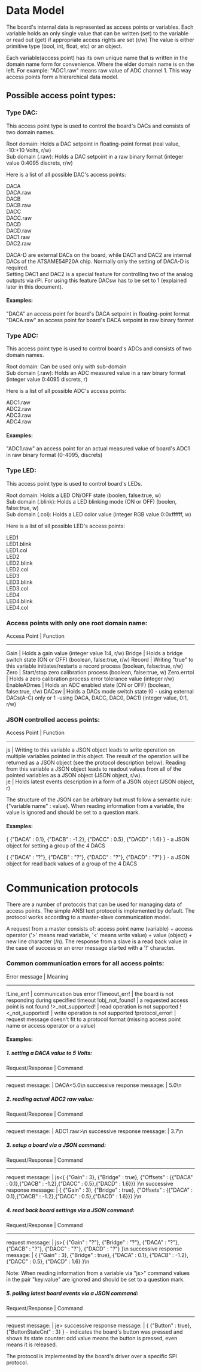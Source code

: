 # Data Model

The board's internal data is represented as access points or variables.
Each variable holds an only single value that can be written (set) to the variable or read out (get) if appropriate access rights are set (r/w)
The value is either primitive type (bool, int, float, etc) or an object.

Each variable(access point) has its own unique name that is written in the domain name form for convenience. Where the elder domain name is on the left.
For example: "ADC1.raw" means raw value of ADC channel 1.
This way access points form a hierarchical data model.

## Possible access point types:

### Type DAC: 

This access point type is used to control the board's DACs and consists of two domain names.

Root domain:        Holds a DAC setpoint in floating-point format (real value, -10:+10 Volts, r/w)
<br />
Sub domain (.raw):    Holds a DAC setpoint in a raw binary format (integer value 0:4095 discrets, r/w)

Here is a list of all possible DAC's access points:

DACA <br />
DACA.raw <br />
DACB <br />
DACB.raw <br />
DACC <br />
DACC.raw <br />
DACD <br />
DACD.raw <br />
DAC1.raw <br />
DAC2.raw <br />

DACA-D are external DACs on the board, while DAC1 and DAC2 are internal DACs of the ATSAME54P20A chip. Normally only the setting of DACA-D is required. <br />
Setting DAC1 and DAC2 is a special feature for controlling two of the analog outputs via rPi. For using this feature DACsw has to be set to 1 (explained later in this document).

#### Examples: 
"DACA"        an access point for board's DACA setpoint in floating-point format <br />
"DACA.raw"    an access point for board's DACA setpoint in raw binary format


### Type ADC: 

This access point type is used to control board's ADCs and consists of two domain names.

Root domain:        Can be used only with sub-domain <br />
Sub domain (.raw):    Holds an ADC measured value in a raw binary format (integer value 0:4095 discrets, r)

Here is a list of all possible ADC's access points:

ADC1.raw <br />
ADC2.raw <br />
ADC3.raw <br />
ADC4.raw <br />

#### Examples:
"ADC1.raw"   an access point for an actual measured value of board's ADC1 in raw binary format (0-4095, discrets)


### Type LED: 

This access point type is used to control board's LEDs.

Root domain:        Holds a LED ON/OFF state (boolen, false:true, w) <br />
Sub domain (.blink):   Holds a LED blinking mode (ON or OFF) (boolen, false:true, w) <br />
Sub domain (.col):     Holds a LED color value (integer RGB value 0:0xffffff, w)

Here is a list of all possible LED's access points:

LED1 <br />
LED1.blink <br />
LED1.col <br />
LED2 <br />
LED2.blink <br />
LED2.col <br />
LED3 <br />
LED3.blink <br />
LED3.col <br />
LED4 <br />
LED4.blink <br />
LED4.col <br />


### Access points with only one root domain name:

 Access Point   |       Function
--------------      --------------------------------------------------------------------------------------------------------------------------------------- 
Gain            |   Holds a gain value (integer value 1:4, r/w)
Bridge          |   Holds a bridge switch state (ON or OFF) (boolean, false:true, r/w)
Record          |   Writing "true" to this variable initiates/restarts a record process (boolean, false:true, r/w) 
Zero            |   Start/stop zero calibration process (boolean, false:true, w)
Zero.errtol     |   Holds a zero calibration process error tolerance value (integer r/w)
EnableADmes     |   Holds an ADC enabled state (ON or OFF) (boolean, false:true, r/w)
DACsw           |   Holds a DACs mode switch state (0 - using external DACs(A-C) only or 1 -using DACA, DACC, DAC0, DAC1) (integer value, 0:1, r/w)


### JSON controlled access points:

 Access Point   |       Function
--------------      --------------------------------------------------------------------------------------------------------------------------------------- 
js              |    Writing to this variable a JSON object leads to write operation on multiple variables pointed in this object. The result of the operation will be returned as a JSON object (see the protocol description below). Reading from this variable a JSON object leads to readout values from all of the pointed variables as a JSON object (JSON object, r/w).      
je              |    Holds latest events description in a form of a JSON object (JSON object, r)

The structure of the JSON can be arbitrary but must follow a semantic rule: {"variable name" : value}. When reading information from a variable, the value is ignored and should be set to a question mark.

#### Examples: 

{
  {"DACA" : 0.1},
  {"DACB" : -1.2},
  {"DACC" : 0.5},
  {"DACD" : 1.6}
}
                - a JSON object for setting a group of the 4 DACS
                

{
  {"DACA" : "?"},
  {"DACB" : "?"},
  {"DACC" : "?"},
  {"DACD" : "?"}
}
                - a JSON object for read back values of a group of the 4 DACS


# Communication protocols

There are a number of protocols that can be used for managing data of access points.
The simple ANSI text protocol is implemented by default.
The protocol works according to a master-slave communication model.

A request from a master consists of: access point name (variable) + access operator ('>' means read variable, '<' means write value) + value (object) + new line character (/n). 
The response from a slave is a read back value in the case of success or an error message started with a '!' character.

### Common communication errors for all access points:

Error message       |    Meaning
------------------     -----------------------------------------------------------------------------------------------------------------
!Line_err!          |   communication bus error
!Timeout_err!       |   the board is not responding during specified timeout
!obj_not_found!     |   a requested access point is not found
!>_not_supported!   |   read operation is not supported
!<_not_supported!   |   write operation is not supported
!protocol_error!    |   request message doesn't fit to a protocol format (missing access point name or access operator or a value)


#### Examples:

##### 1. setting a DACA value to 5 Volts:

Request/Response             |  Command
----------------------------   --------------------
request message:             |   DACA<5.0\n
successive response message: |    5.0\n

##### 2. reading actual ADC2 raw value:

Request/Response             |  Command
----------------------------   --------------------
request message:             |   ADC1.raw>\n
successive response message: |    3.7\n

##### 3. setup a board via a JSON command:

Request/Response              |  Command
-----------------------------   -------------------------------------------------------------------------------------------------------------------------
request message:              |   js<{ {"Gain" : 3}, {"Bridge" : true}, {"Offsets" : {{"DACA" : 0.1},{"DACB" : -1.2},{"DACC" : 0.5},{"DACD" : 1.6}}} }\n
successive response message:  |    { {"Gain" : 3}, {"Bridge" : true}, {"Offsets" : {{"DACA" : 0.1},{"DACB" : -1.2},{"DACC" : 0.5},{"DACD" : 1.6}}} }\n

##### 4. read back board settings via a JSON command:

Request/Response               |  Command
------------------------------   -------------------------------------------------------------------------------------------------------------
request message:               |  js>{ {"Gain" : "?"}, {"Bridge" : "?"}, {"DACA" : "?"}, {"DACB" : "?"}, {"DACC" : "?"}, {"DACD" : "?"} }\n
successive response message:   |   { {"Gain" : 3}, {"Bridge" : true}, {"DACA" : 0.1}, {"DACB" : -1.2}, {"DACC" : 0.5}, {"DACD" : 1.6} }\n

Note: When reading information from a variable via "js>" command values in the pair "key:value" are ignored and should be set to a question mark. <br />

##### 5. polling latest board events via a JSON command:

Request/Response               |  Command
------------------------------   -------------------------------------------------------------------------------------------------------------------------
request message:               |  je>
successive response message:   |  { {"Button" : true}, {"ButtonStateCnt" : 3} } - indicates the board's button was pressed and shows its state counter: odd value means the button is pressed, even means it is released.


The protocol is implemented by the board's driver over a specific SPI protocol.







